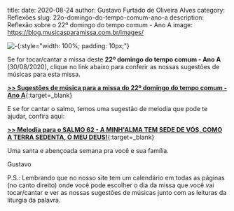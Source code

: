 ﻿title: 
date: 2020-08-24
author: Gustavo Furtado de Oliveira Alves
category: Reflexões
slug: 22o-domingo-do-tempo-comum-ano-a
description: Reflexão sobre o 22º domingo do tempo comum - Ano A
image: https://blog.musicasparamissa.com.br/images/



![-](/images/){:style="width: 100%; padding: 10px;"}




Se for tocar/cantar a missa deste **22º domingo do tempo comum - Ano A** (30/08/2020),
clique no link abaixo para conferir as nossas sugestões de músicas para esta missa.

[**>> Sugestões de música para a missa do 22º domingo do tempo comum - Ano A**](https://musicasparamissa.com.br/sugestoes-para/22o-domingo-do-tempo-comum-ano-a){:target=\_blank}

E se for cantar o salmo, temos uma sugestão de melodia que pode te ajudar, confira aqui:

[**>> Melodia para o SALMO 62 - A MINH'ALMA TEM SEDE DE VÓS, COMO A TERRA SEDENTA, Ó MEU DEUS!**](https://musicasparamissa.com.br/musica/salmo-62-ano-a/){:target=\_blank}

Uma santa e abençoada semana pra você e sua família.

Gustavo

P.S.: Lembrando que no nosso site tem um calendário em todas as páginas (no canto direito) 
onde você pode escolher o dia da missa que você vai tocar/cantar e ver as nossas sugestões 
de músicas junto com as leituras da liturgia da palavra.